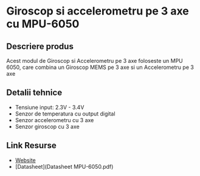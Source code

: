 # Giroscop si accelerometru pe 3 axe cu MPU-6050

## Descriere produs
Acest modul de Giroscop si Accelerometru pe 3 axe foloseste un MPU 6050, care combina un Giroscop MEMS pe 3 axe si un Accelerometru pe 3 axe

## Detalii tehnice
- Tensiune input: 2.3V - 3.4V
- Senzor de temperatura cu output digital
- Senzor accelerometru cu 3 axe
- Senzor giroscop cu 3 axe

## Link Resurse
- [Website](https://www.xab3.ro/produse/mpu-6050-giroscop-si-accelerometru-3-axe)
- [Datasheet](Datasheet MPU-6050.pdf)
